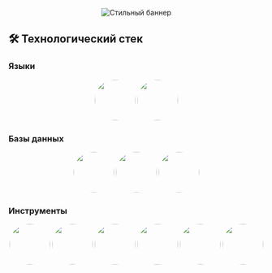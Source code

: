 
<p align="center">
  <img src="https://raw.githubusercontent.com/Akshay090/svg-banners/main/purple-animated-tech-banner.svg" alt="Стильный баннер"/>
</p>

## 🛠️ Технологический стек

### Языки
<div align="center">
  <img src="https://img.shields.io/badge/-Go-00ADD8?style=for-the-badge&logo=go&logoColor=white" width="80" height="80" style="border-radius:50%">
  <img src="https://img.shields.io/badge/-Python-3776AB?style=for-the-badge&logo=python&logoColor=white" width="80" height="80" style="border-radius:50%">
</div>

### Базы данных
<div align="center">
  <img src="https://img.shields.io/badge/-PostgreSQL-4169E1?style=for-the-badge&logo=postgresql&logoColor=white" width="80" height="80" style="border-radius:50%">
  <img src="https://img.shields.io/badge/-SQLite-003B57?style=for-the-badge&logo=sqlite&logoColor=white" width="80" height="80" style="border-radius:50%">
  <img src="https://img.shields.io/badge/-Redis-DC382D?style=for-the-badge&logo=redis&logoColor=white" width="80" height="80" style="border-radius:50%">
</div>

### Инструменты
<div align="center">
  <img src="https://img.shields.io/badge/-Gin-0099E1?style=for-the-badge&logo=go&logoColor=white" width="80" height="80" style="border-radius:50%">
  <img src="https://img.shields.io/badge/-Kafka-231F20?style=for-the-badge&logo=apachekafka&logoColor=white" width="80" height="80" style="border-radius:50%">
  <img src="https://img.shields.io/badge/-REST-FF6F61?style=for-the-badge&logo=rest&logoColor=white" width="80" height="80" style="border-radius:50%">
  <img src="https://img.shields.io/badge/-Swagger-85EA2D?style=for-the-badge&logo=swagger&logoColor=black" width="80" height="80" style="border-radius:50%">
  <img src="https://img.shields.io/badge/-JWT-000000?style=for-the-badge&logo=jsonwebtokens&logoColor=white" width="80" height="80" style="border-radius:50%">
  <img src="https://img.shields.io/badge/-Git-F05032?style=for-the-badge&logo=git&logoColor=white" width="80" height="80" style="border-radius:50%">
</div>



